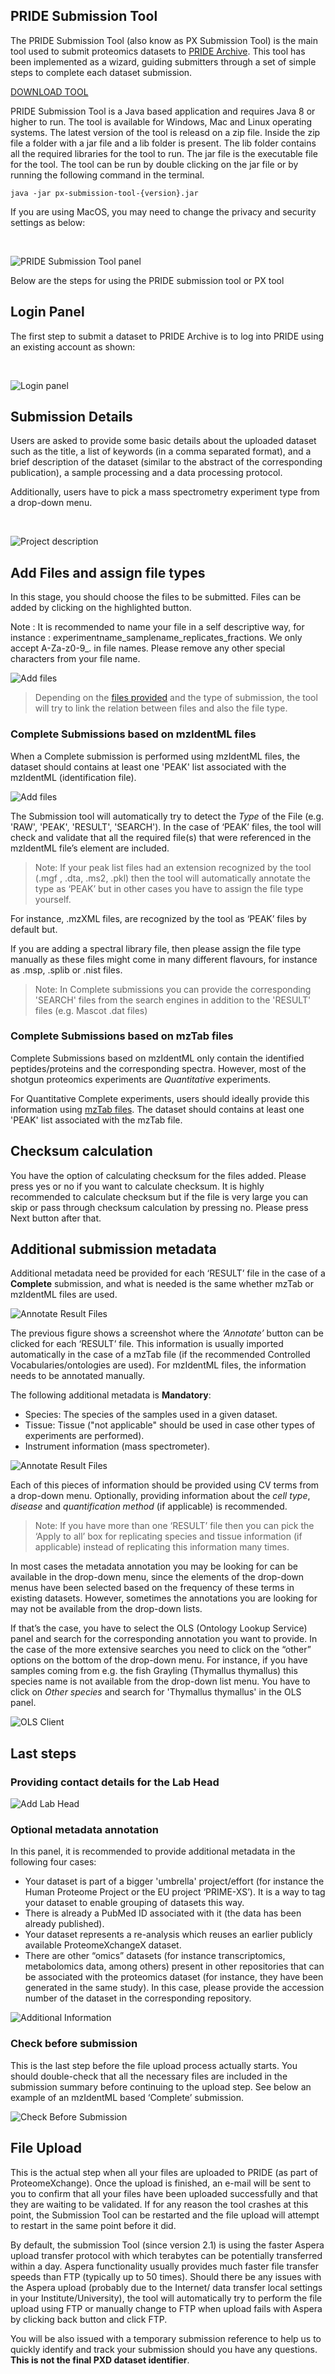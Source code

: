 ## PRIDE Submission Tool

The PRIDE Submission Tool (also know as PX Submission Tool) is the main tool used to submit proteomics datasets to [PRIDE Archive](https://www.ebi.ac.uk/pride/archive/). This tool has been implemented as a wizard, guiding submitters through a set of simple steps to complete each dataset submission.

[DOWNLOAD TOOL](https://ftp.pride.ebi.ac.uk/pub/databases/pride/resources/tools/submission-tool/latest/desktop/px-submission-tool.zip)

PRIDE Submission Tool is a Java based application and requires Java 8 or higher to run. The tool is available for Windows, Mac and Linux operating systems. The latest version of the tool is releasd on a zip file. Inside the zip file a folder with a jar file and a lib folder is present. The lib folder contains all the required libraries for the tool to run. The jar file is the executable file for the tool. The tool can be run by double clicking on the jar file or by running the following command in the terminal.

    java -jar px-submission-tool-{version}.jar

If you are using MacOS, you may need to change the privacy and security settings as below:

</br>

![PRIDE Submission Tool panel](../markdown/pridesubmissiontool/files/macos-security.png)

Below are the steps for using the PRIDE submission tool or PX tool

## Login Panel

The first step to submit a dataset to PRIDE Archive is to log into PRIDE using an existing account as shown:

</br>

![Login panel](../markdown/pridesubmissiontool/files/login-page.png)

## Submission Details

Users are asked to provide some basic details about the uploaded dataset such as the title, a list of keywords (in a comma separated format), and a brief description of the dataset (similar to the abstract of the corresponding publication), a sample processing and a data processing protocol.

Additionally, users have to pick a mass spectrometry experiment type from a drop-down menu.

</br>

![Project description](../markdown/pridesubmissiontool/files/project-description.png)

## Add Files and assign file types

In this stage, you should choose the files to be submitted. Files can be added by clicking on the highlighted button.

Note : It is recommended to name your file in a self descriptive way, for instance : experimentname_samplename_replicates_fractions. We only accept A-Za-z0-9_. in file names. Please remove any other special characters from your file name.

![Add files](../markdown/pridesubmissiontool/files/add-files.png)

> Depending on the [files provided](./pridefileformats) and the type of submission, the tool will try to link the relation between files and also the file type.

### Complete Submissions based on mzIdentML files

When a Complete submission is performed using mzIdentML files, the dataset should contains at least one 'PEAK' list associated with the mzIdentML (identification file).

![Add files](../markdown/pridesubmissiontool/files/file-relations-1.png)

The Submission tool will automatically try to detect the _Type_ of the File (e.g. 'RAW', 'PEAK', 'RESULT', 'SEARCH'). In the case of ‘PEAK’ files, the tool will check and validate that all the required file(s) that were referenced in the mzIdentML file’s <SpectraData> element are included.

> Note: If your peak list files had an extension recognized by the tool (.mgf , .dta, .ms2, .pkl) then the tool will automatically annotate the type as ‘PEAK’ but in other cases you have to assign the file type yourself.

For instance, .mzXML files, are recognized by the tool as ‘PEAK’ files by default but.


If you are adding a spectral library file, then please assign the file type manually as these files might come in many different flavours, for instance as .msp, .splib or .nist files.

> Note: In Complete submissions you can provide the corresponding 'SEARCH' files from the search engines in addition to the 'RESULT' files (e.g. Mascot .dat files)

### Complete Submissions based on mzTab files

Complete Submissions based on mzIdentML only contain the identified peptides/proteins and the corresponding spectra. However, most of the shotgun proteomics experiments are _Quantitative_ experiments.

For Quantitative Complete experiments, users should ideally provide this information using [mzTab files](./pridefileformats#result_files). The dataset should contains at least one 'PEAK' list associated with the mzTab file.

## Checksum calculation

You have the option of calculating checksum for the files added. Please
press yes or no if you want to calculate checksum. It is highly recommended to calculate checksum but if the file is very large you can skip or pass through checksum calculation
by pressing no. Please press Next button after that.


## Additional submission metadata

Additional metadata need be provided for each ‘RESULT’ file in the case of a **Complete** submission, and what is needed is the same whether mzTab or mzIdentML files are used.

![Annotate Result Files](../markdown/pridesubmissiontool/files/annotate.png)

The previous figure shows a screenshot where the _‘Annotate’_ button can be clicked for each ‘RESULT’ file. This information is usually imported automatically in the case of a mzTab file (if the recommended Controlled Vocabularies/ontologies are used). For mzIdentML files, the information needs to be annotated manually.

The following additional metadata is **Mandatory**:
 - Species: The species of the samples used in a given dataset.
 - Tissue: Tissue ("not applicable" should be used in case other types of experiments are performed).
 - Instrument information (mass spectrometer).

![Annotate Result Files](../markdown/pridesubmissiontool/files/annotate-2.png)

Each of this pieces of information should be provided using CV terms from a drop-down menu. Optionally, providing information about the _cell type_, _disease_ and _quantification method_ (if applicable) is recommended.

> Note: If you have more than one ‘RESULT’ file then you can pick the ‘Apply to all’ box for replicating species and tissue information (if applicable) instead of replicating this information many times.


In most cases the metadata annotation you may be looking for can be available in the drop-down menu, since the elements of the drop-down menus have been selected based on the frequency of these terms in existing datasets. However, sometimes the annotations you are looking for may not be available from the drop-down lists.

If that’s the case, you have to select the OLS (Ontology Lookup Service) panel and search for the corresponding annotation you want to provide. In the case of the more extensive searches you need to click on the “other” options on the bottom of the drop-down menu. For instance, if you have samples coming from e.g. the fish Grayling (Thymallus thymallus) this species name is not available from the drop-down list menu. You have to click on _Other species_ and search for 'Thymallus thymallus' in the OLS panel.


![OLS Client](../markdown/pridesubmissiontool/files/ols-client.png)

## Last steps

### Providing contact details for the Lab Head

![Add Lab Head](../markdown/pridesubmissiontool/files/la-head.png)
 
### Optional metadata annotation

In this panel, it is recommended to provide additional metadata in the following four cases:

-	Your dataset is part of a bigger 'umbrella' project/effort (for instance the Human Proteome Project or the EU project ‘PRIME-XS’). It is a way to tag your dataset to enable grouping of datasets this way.
-	There is already a PubMed ID associated with it (the data has been already published).
-	Your dataset represents a re-analysis which reuses an earlier publicly available ProteomeXchangeX dataset.
-	There are other “omics” datasets (for instance transcriptomics, metabolomics data, among others) present in other repositories that can be associated with the proteomics dataset (for instance, they have been generated in the same study). In this case, please provide the accession number of the dataset in the corresponding repository.

![Additional Information](../markdown/pridesubmissiontool/files/additionals.png)
 
### Check before submission

This is the last step before the file upload process actually starts. You should double-check that all the necessary files are included in the submission summary before continuing to the upload step. See below an example of an mzIdentML based ‘Complete’ submission.

![Check Before Submission](../markdown/pridesubmissiontool/files/check-final.png)

## File Upload

This is the actual step when all your files are uploaded to PRIDE (as part of ProteomeXchange). Once the upload is finished, an e-mail will be sent to you to confirm that all your files have been uploaded successfully and that they are waiting to be validated. If for any reason the tool crashes at this point, the Submission Tool can be restarted and the file upload will attempt to restart in the same point before it did.

By default, the submission Tool (since version 2.1) is using the faster Aspera upload transfer protocol with which terabytes can be potentially transferred within a day. Aspera functionality usually provides much faster file transfer speeds than FTP (typically up to 50 times). Should there be any issues with the Aspera upload (probably due to the Internet/ data transfer local settings in your Institute/University), the tool will automatically try to perform the file upload using FTP or manually change to FTP when upload fails with Aspera by clicking back button and click FTP.

You will be also issued with a temporary submission reference to help us to quickly identify and track your submission should you have any questions. **This is not the final PXD dataset identifier**.
